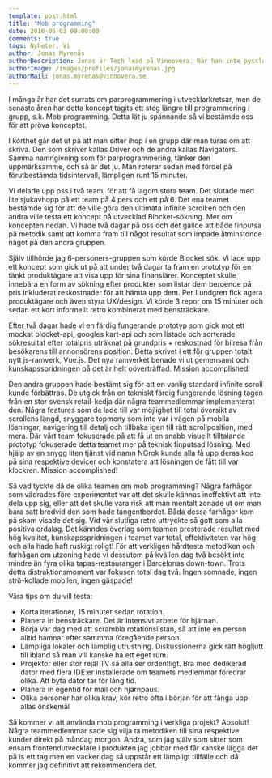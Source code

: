 ```yaml
---
template: post.html
title: "Mob programming"
date: 2016-06-03 09:00:00
comments: true
tags: Nyheter, Vi
author: Jonas Myrenås
authorDescription: Jonas är Tech lead på Vinnovera. När han inte pysslar med det hjälper han King med frontendutveckling i deras interna verktyg.
authorImage: /images/profiles/jonasmyrenas.jpg
authorMail: jonas.myrenas@vinnovera.se
---
```


I många år har det surrats om parprogrammering i utvecklarkretsar, men de senaste åren har detta koncept tagits 
ett steg längre till programmering i grupp, s.k. Mob programming. Detta lät ju spännande så vi bestämde oss för att 
pröva konceptet.

I korthet går det ut på att man sitter ihop i en grupp där man turas om att skriva. Den som skriver kallas Driver och de andra kallas Navigators. 
Samma namngivning som för parprogrammering, tänker den uppmärksamme, och så är det ju. Man roterar sedan med fördel på förutbestämda tidsintervall, lämpligen runt 15 minuter.

Vi delade upp oss i två team, för att få lagom stora team. Det slutade med lite sjukavhopp på ett team på 4 pers och 
ett på 6. Det ena teamet bestämde sig för att de ville göra den ultimata infinite scroll:en och den andra ville testa ett koncept på 
utvecklad Blocket-sökning. Mer om koncepten nedan. Vi hade två dagar på oss och det gällde att både finputsa på 
metodik samt att komma fram till något resultat som impade åtminstonde något på den andra gruppen.
 
Själv tillhörde jag 6-personers-gruppen som körde Blocket sök. Vi lade upp ett koncept som gick ut på att under 
två dagar ta fram en prototyp för en tänkt produktägare att visa upp för sina finansiärer. Konceptet skulle innebära
en form av sökning efter produkter som listar dem beroende på pris inkluderat reskostnader för att hämta upp dem. 
Per Lundgren fick agera produktägare och även styra UX/design. Vi körde 3 repor om 15 minuter och sedan ett kort informellt retro
kombinerat med bensträckare. 

Efter två dagar hade vi en färdig fungerande prototyp som gick mot ett mockat blocket-api, googles kart-api och som listade och 
sorterade sökresultat efter totalpris uträknat på grundpris + reskostnad för bilresa från besökarens till annonsörens position. 
Detta skrivet i ett för gruppen totalt nytt js-ramverk, Vue.js. Det nya ramverket benade vi ut gemensamt och kunskapsspridningen på det 
är helt oöverträffad. Mission accomplished!
   
Den andra gruppen hade bestämt sig för att en vanlig standard infinite scroll kunde förbättras. De utgick från en tekniskt färdig fungerande 
lösning tagen från en stor svensk retail-kedja där några teammedlemmar implementerat den. Några features som de lade till var möjlighet 
till total översikt av scrollens längd, snyggare topmeny som inte var i vägen på mobila lösningar, navigering till detalj och tillbaka 
igen till rätt scrollposition, med mera. Där vårt team fokuserade på att få ut en snabb visuellt tilltalande prototyp fokuserade detta teamet mer 
på teknisk finputsad lösning. Med hjälp av en snygg liten tjänst vid namn NGrok kunde alla få upp deras kod på sina 
respektive devicer och konstatera att lösningen de fått till var klockren. Mission accomplished!
  
Så vad tyckte då de olika teamen om mob programming? Några farhågor som vädrades före experimentet var att det skulle kännas ineffektivt 
att inte dela upp sig, eller att det skulle vara risk att man mentalt zonade ut om man bara satt bredvid den som hade tangentbordet. Båda dessa 
farhågor kom på skam visade det sig. Vid vår slutliga retro uttryckte så gott som alla positiva ordalag. Det känndes överlag som teamen 
presterade resultat med hög kvalitet, kunskapsspridningen i teamet var total, effektiviteten var hög och alla hade haft ruskigt roligt! 
För att verkligen hårdtesta metodiken och farhågan om utzoning hade vi dessutom på kvällen dag två besökt inte mindre än fyra olika 
tapas-restauranger i Barcelonas down-town. Trots detta distraktionsmoment var fokusen total dag två. Ingen somnade, 
ingen strö-kollade mobilen, ingen gäspade! 

Våra tips om du vill testa:

- Korta iterationer, 15 minuter sedan rotation.
- Planera in bensträckare. Det är intensivt arbete för hjärnan.
- Börja var dag med att scrambla rotationslistan, så att inte en person alltid hamnar efter sammma föregående person.
- Lämpliga lokaler och lämplig utrustning. Diskussionerna gick rätt högljutt till ibland så man vill kanske ha ett eget rum. 
- Projektor eller stor rejäl TV så alla ser ordentligt. Bra med dedikerad dator med flera IDE:er installerade om teamets medlemmar föredrar olika. Att byta dator tar för lång tid. 
- Planera in egentid för mail och hjärnpaus.
- Olika personer har olika krav, kör retro ofta i början för att fånga upp allas önskemål

Så kommer vi att använda mob programming i verkliga projekt? Absolut! Några teammedlemmar sade sig vilja ta metodiken till sina 
respektive kunder direkt på måndag morgon. Andra, som jag själv som sitter som ensam frontendutvecklare i produkten jag jobbar med får kanske 
lägga det på is ett tag men en vacker dag så uppstår ett lämpligt tillfälle och då kommer jag definitivt att rekommendera det. 
